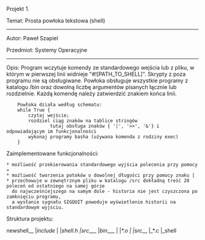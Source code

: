 Projekt 1.

Temat: Prosta powłoka tekstowa (shell)

**************************************************************************************************************************************

Autor: Paweł Szapiel 

Przedmiot: Systemy Operacyjne 
_______________________________________________________________________________________________________________________________________



Opis:   Program wczytuje komendy ze standardowego wejścia lub z pliku, w którym w pierwszej linii widnieje "#![PATH_TO_SHELL]".
        Skrypty z poza programu nie są obsługiwane. Powłoka obsługuje wszystkie programy z katalogu /bin oraz dowolną liczbę argumentów 
        pisanych łącznie lub rozdzielnie. Każdą komendę należy zatwierdzić znakiem końca linii. 
        
        Powłoka działa według schematu: 
        while True {
            czytaj wejście;
            rozdziel ciąg znaków na tablice stringów 
                    tutaj obsługa znaków { '|', '>>', '&'} i odpowiadającym im funkcjonalności
            wykonaj programy basha (używana komenda z rodziny exec)
        }  

Zaimplementowane funkcjonalności:

    * możliwość przekierowania standardowego wyjścia polecenia przy pomocy »
    * możliwość tworzenia potoków o dowolnej długości przy pomocy znaku |
    * przechowuje w zewnętrznym pliku w katalogu /src dokładną treść 20 poleceń od ostatniego na samej górze
      do najwcześniejszego na samym dole - historia nie jest czyszczona po zamknięciu programu,
      a wysłanie sygnału SIGQUIT powoduje wyświetlenie historii na standardowym wyjściu.

Struktura projektu:

newshell__
          |_include_
          |         |_shell.h
          |_src_____
                    |_bin____
                    |        |_*.o
                    |
                    |_src____
                             |_*.c
                             |_shell

                        
                



